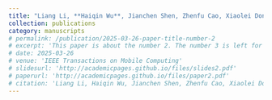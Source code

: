 ```yaml
---
title: "Liang Li, **Haiqin Wu**, Jianchen Shen, Zhenfu Cao, Xiaolei Dong. PGVMatch: Privacy-Preserving and Fine-Grained Crowdsourcing Task Matching with Lightweight On-Chain Public Verifiability. IEEE Transactions on Mobile Computing, 2025. (CCF A)"
collection: publications
category: manuscripts
# permalink: /publication/2025-03-26-paper-title-number-2
# excerpt: 'This paper is about the number 2. The number 3 is left for future work.'
# date: 2025-03-26
# venue: 'IEEE Transactions on Mobile Computing'
# slidesurl: 'http://academicpages.github.io/files/slides2.pdf'
# paperurl: 'http://academicpages.github.io/files/paper2.pdf'
# citation: 'Liang Li, Haiqin Wu, Jianchen Shen, Zhenfu Cao, Xiaolei Dong. PGVMatch: Privacy-Preserving and Fine-Grained Crowdsourcing Task Matching with Lightweight On-Chain Public Verifiability. IEEE Transactions on Mobile Computing, 2025. (CCF A)'
---
```


